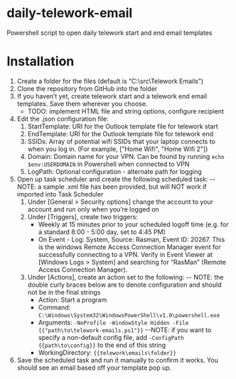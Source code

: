# daily-telework-email
Powershell script to open daily telework start and end email templates

# Installation
1.	Create a folder for the files (default is “C:\src\Telework Emails”)
2.	Clone the repository from GitHub into the folder
3.	If you haven’t yet, create telework start and a telework end email templates. Save them wherever you choose.
    * TODO: implement HTML file and string options, configure recipient
4.	Edit the .json configuration file:
    1. StartTemplate: URI for the Outlook template file for telework start
    2. EndTemplate: URI for the Outlook template file for telework end
    3. SSIDs: Array of potential wifi SSIDs that your laptop connects to when you log in. (For example, ["Home Wifi", "Home Wifi 2"])
    4. Domain: Domain name for your VPN. Can be found by running `echo $env:USERDOMAIN` in Powershell when connected to VPN
    5. LogPath: Optional configuration - alternate path for logging
5.	Open up task scheduler and create the following scheduled task: -- NOTE: a sample .xml file has been provided, but will NOT work if imported into Task Scheduler
    1. Under [General > Security options] change the account to your account and run only when you’re logged on
    2. Under [Triggers], create two triggers:
        * Weekly at 15 minutes prior to your scheduled logoff time (e.g. for a standard 8:00 - 5:00 day, set to 4:45 PM)
        * On Event - Log: System, Source: Rasman, Event ID: 20267. This is the windows Remote Access Connection Manager event for successfully connecting to a VPN. Verify in Event Viewer at [Windows Logs > System] and searching for “RasMan” (Remote Access Connection Manager).
    3. Under [Actions], create an action set to the following:  -- NOTE: the double curly braces below are to denote configuration and should not be in the final strings
        * Action: Start a program
        * Command: `C:\Windows\System32\WindowsPowerShell\v1.0\powershell.exe`
        * Arguments: `-NoProfile -WindowStyle Hidden -File {{"path\to\telework-emails.ps1"}}` --NOTE: if you want to specify a non-default config file, add `-ConfigPath {{path\to\config}}` to the end of this string
        * WorkingDirectory: `{{telework\emails\folder}}`
6.	Save the scheduled task and run it manually to confirm it works. You should see an email based off your template pop up.
